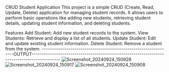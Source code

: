 CRUD Student Application
This project is a simple CRUD (Create, Read, Update, Delete) application for managing student records. It allows users to perform basic operations like adding new students, retrieving student details, updating student information, and deleting students.

Features
Add Student: Add new student records to the system.
View Students: Retrieve and display a list of all students.
Update Student: Edit and update existing student information.
Delete Student: Remove a student from the system.
 ----------------------------------------------------------------OUTPUT--------------------------------------------------------------------------------------------
 ![Screenshot_20240924_150928](https://github.com/user-attachments/assets/c8770c8d-8ac9-459e-ae53-fe1f50522ad4)
![Screenshot_20240924_150917](https://github.com/user-attachments/assets/7791dd2a-2854-43f3-aac3-a0f87c0462e7)
![Screenshot_20240924_150908](https://github.com/user-attachments/assets/052ca588-03b6-4f8d-b143-ec5de7564040)
